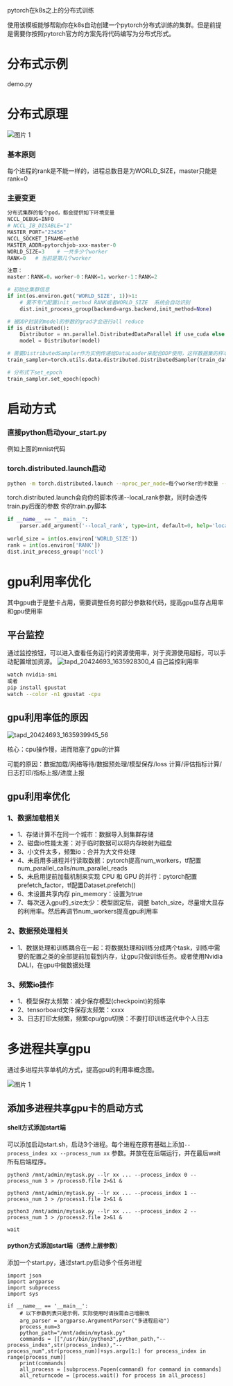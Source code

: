 pytorch在k8s之上的分布式训练

使用该模板能够帮助你在k8s自动创建一个pytorch分布式训练的集群。但是前提是需要你按照pytorch官方的方案先将代码编写为分布式形式。


# 分布式示例

demo.py

# 分布式原理

![图片 1](https://user-images.githubusercontent.com/20157705/169199294-257074bb-bea2-4077-bd45-b6e223694879.png)

### 基本原则
每个进程的rank是不能一样的，进程总数目是为WORLD_SIZE，master只能是rank=0

### 主要变更
```python
分布式集群的每个pod，都会提供如下环境变量
NCCL_DEBUG=INFO
# NCCL_IB_DISABLE="1"
MASTER_PORT="23456"
NCCL_SOCKET_IFNAME=eth0
MASTER_ADDR=pytorchjob-xxx-master-0
WORLD_SIZE=3    # 一共多少个worker
RANK=0   # 当前是第几个worker

注意：
master：RANK=0，worker-0：RANK=1，worker-1：RANK=2

# 初始化集群信息
if int(os.environ.get('WORLD_SIZE', 1))>1:
    # 要不专门配置init_method RANK或者WORLD_SIZE  系统会自动识别
    dist.init_process_group(backend=args.backend,init_method=None)

# 被DDP封装的model的参数的grad才会进行all reduce
if is_distributed():
    Distributor = nn.parallel.DistributedDataParallel if use_cuda else nn.parallel.DistributedDataParallelCPU   
    model = Distributor(model)

# 需要DistributedSampler作为实例传递给DataLoader来配合DDP使用，这样数据集的样本会为每个进程划分，每个进程读取各自的样本。
train_sampler=torch.utils.data.distributed.DistributedSampler(train_dataset)  

# 分布式下set_epoch
train_sampler.set_epoch(epoch)
```

# 启动方式
### 直接python启动your_start.py
例如上面的mnist代码
### torch.distributed.launch启动
```bash
python -m torch.distributed.launch --nproc_per_node=每个worker的卡数量 --nnodes=$WORLD_SIZE --node_rank=$RANK --master_addr=$MASTER_ADDR --master_port=$MASTER_PORT train.py --自己脚本的其他参数
```
torch.distributed.launch会向你的脚本传递--local_rank参数，同时会透传train.py后面的参数
你的train.py脚本

```python
if __name__ == "__main__":
    parser.add_argument('--local_rank', type=int, default=0, help='local_rank')
	
world_size = int(os.environ['WORLD_SIZE'])
rank = int(os.environ['RANK'])
dist.init_process_group('nccl')
```
# gpu利用率优化
其中gpu由于是整卡占用，需要调整任务的部分参数和代码，提高gpu显存占用率和gpu使用率
## 平台监控
通过监控按钮，可以进入查看任务运行的资源使用率，对于资源使用超标，可以手动配置增加资源。
![tapd_20424693_1635928300_4](https://user-images.githubusercontent.com/20157705/169199941-9324b23f-70a1-4839-b2a9-cae513d85ad8.png)
自己监控利用率
```bash
watch nvidia-smi
或者
pip install gpustat
watch --color -n1 gpustat -cpu
```
## gpu利用率低的原因
![tapd_20424693_1635939945_56](https://user-images.githubusercontent.com/20157705/169200232-ec11dc14-e1e5-48a7-a261-bbfbab9a6c0a.png)

核心：cpu操作慢，进而阻塞了gpu的计算

可能的原因：数据加载/网络等待/数据预处理/模型保存/loss 计算/评估指标计算/日志打印/指标上报/进度上报

## gpu利用率优化

### **1、数据加载相关**
 - 1、存储计算不在同一个城市：数据导入到集群存储
 - 2、磁盘io性能太差：对于临时数据可以将内存映射为磁盘
 - 3、小文件太多，频繁io：合并为大文件处理
 - 4、未启用多进程并行读取数据：pytorch提高num_workers，tf配置num_parallel_calls/num_parallel_reads
 - 5、未启用提前加载机制来实现 CPU 和 GPU 的并行：pytorch配置prefetch_factor，tf配置Dataset.prefetch()
 - 6、未设置共享内存 pin_memory：设置为true
 - 7、每次送入gpu的_size太少：模型固定后，调整 batch_size，尽量增大显存的利用率。然后再调节num_workers提高gpu利用率

### **2、数据预处理相关**
 - 1、数据处理和训练耦合在一起：将数据处理和训练分成两个task，训练中需要的配置之类的全部提前加载到内存，让gpu只做训练任务。或者使用Nvidia DALI，在gpu中做数据处理

### **3、频繁io操作**
 - 1、模型保存太频繁：减少保存模型(checkpoint)的频率
 - 2、tensorboard文件保存太频繁：xxxx
 - 3、日志打印太频繁，频繁cpu/gpu切换：不要打印训练迭代中个人日志

# 多进程共享gpu
通过多进程共享单机的方式，提高gpu的利用率概念图。

![图片 1](https://user-images.githubusercontent.com/20157705/169200585-7159254d-429c-45e8-b564-2d5ea7f06df3.png)



##  添加多进程共享gpu卡的启动方式

#### shell方式添加start端

可以添加启动start.sh，启动3个进程。每个进程在原有基础上添加`--process_index xx --process_num xx` 参数。并放在在后端运行，并在最后wait所有后端程序。

```
python3 /mnt/admin/mytask.py --lr xx ... --process_index 0 --process_num 3 > /process0.file 2>&1 &

python3 /mnt/admin/mytask.py --lr xx ... --process_index 1 --process_num 3 > /process1.file 2>&1 &

python3 /mnt/admin/mytask.py --lr xx ... --process_index 2 --process_num 3 > /process2.file 2>&1 &

wait
```
#### python方式添加start端（透传上层参数）

添加一个start.py，通过start.py启动多个任务进程
```
import json
import argparse
import subprocess
import sys

if __name__ == '__main__':
    # 以下参数列表只是示例，实际使用时请按需自己增删改
    arg_parser = argparse.ArgumentParser("多进程启动")
    process_num=3
    python_path="/mnt/admin/mytask.py"
    commands = [["/usr/bin/python3",python_path,"--process_index",str(process_index),"--process_num",str(process_num)]+sys.argv[1:] for process_index in range(process_num)]
    print(commands)
    all_process = [subprocess.Popen(command) for command in commands]
    all_returncode = [process.wait() for process in all_process]

```
